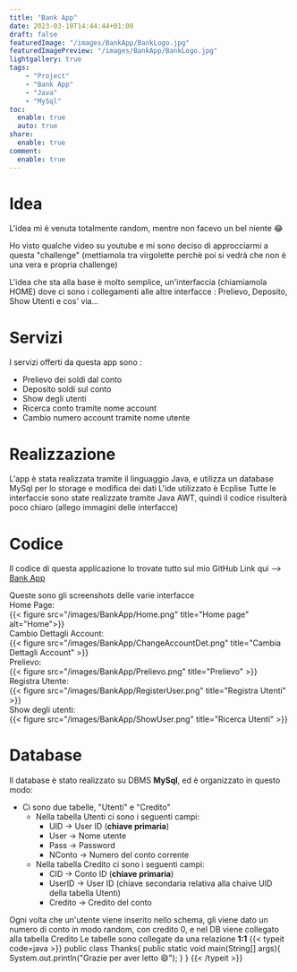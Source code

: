 ```yaml
---
title: "Bank App"
date: 2023-03-10T14:44:44+01:00
draft: false
featuredImage: "/images/BankApp/BankLogo.jpg"
featuredImagePreview: "/images/BankApp/BankLogo.jpg"
lightgallery: true
tags:
    - "Project"
    - "Bank App"
    - "Java"
    - "MySql"
toc:
  enable: true
  auto: true
share:
  enable: true
comment:
  enable: true
---
```


# Idea
L'idea mi è venuta totalmente random, mentre non facevo un bel niente :joy:

Ho visto qualche video su youtube e mi sono deciso di approcciarmi a questa "challenge" (mettiamola tra virgolette perchè poi si vedrà che non è una vera e propria challenge)

L'idea che sta alla base è molto semplice, un'interfaccia (chiamiamola HOME) dove ci sono i collegamenti alle altre interfacce : Prelievo, Deposito, Show Utenti e cos' via...

# Servizi
I servizi offerti da questa app sono :
- Prelievo dei soldi dal conto
- Deposito soldi sul conto
- Show degli utenti
- Ricerca conto tramite nome account
- Cambio numero account tramite nome utente

# Realizzazione
L'app è stata realizzata tramite il linguaggio Java, e utilizza un database MySql per lo storage e modifica dei dati
L'ide utilizzato è Ecplise
Tutte le interfaccie sono state realizzate tramite Java AWT, quindi il codice risulterà poco chiaro (allego immagini delle interfacce)
# Codice

Il codice di questa applicazione lo trovate tutto sul mio GitHub
Link qui --> [Bank App](https://github.com/francosalvucci14/Bank-App)

Queste sono gli screenshots delle varie interfacce<br/>
Home Page:<br/>
{{< figure src="/images/BankApp/Home.png" title="Home page" alt="Home">}}<br/>
Cambio Dettagli Account:<br/>
{{< figure src="/images/BankApp/ChangeAccountDet.png" title="Cambia Dettagli Account" >}}<br/>
Prelievo:<br/>
{{< figure src="/images/BankApp/Prelievo.png" title="Prelievo" >}}<br/>
Registra Utente:<br/>
{{< figure src="/images/BankApp/RegisterUser.png" title="Registra Utenti" >}}<br/>
Show degli utenti:<br/>
{{< figure src="/images/BankApp/ShowUser.png" title="Ricerca Utenti" >}}<br/>

# Database
Il database è stato realizzato su DBMS **MySql**, ed è organizzato in questo modo:

- Ci sono due tabelle, "Utenti" e "Credito"
	- Nella tabella Utenti ci sono i seguenti campi:
		- UID -> User ID (**chiave primaria**)
		- User -> Nome utente
		- Pass -> Password
		- NConto -> Numero del conto corrente
	- Nella tabella Credito ci sono i seguenti campi:
		- CID -> Conto ID (**chiave primaria**)
		- UserID -> User ID (chiave secondaria relativa alla chaive UID della tabella Utenti)
		- Credito -> Credito del conto

Ogni volta che un'utente viene inserito nello schema, gli viene dato un numero di conto in modo random, con credito 0, e nel DB viene collegato alla tabella Credito
Le tabelle sono collegate da una relazione **1:1**
{{< typeit code=java >}}
public class Thanks{
  public static void main(String[] args){
    System.out.println("Grazie per aver letto :smile:");
  }
}
{{< /typeit >}}

